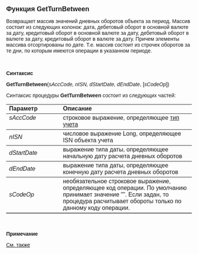 ﻿<html>
<head>
<title>GetTurnBetween</title>
</head>

<body>

<p><font size="4" face="Arial"><strong>Функция GetTurnBetween</strong></font></p>

<p class="label"><font face="Arial">Возвращает массив значений дневных 
оборотов объекта за период. Массив состоит из следующих колонок: дата, дебетовый 
оборот в основной валюте за дату, кредитовый оборот в основной валюте за дату, 
дебетовый оборот в валюте за дату, кредитовый оборот в валюте за дату. Причем 
элементы массива отсортированы по дате. Т.е. массив состоит из строчек оборотов 
за те дни, по которым имеются операции в указанном периоде.</font></p>

<p class="label">&nbsp;</p>

<p class="label"><font face="Arial"><b>Синтаксис</b></font></p>

<p><font face="Arial"><strong>GetTurnBetween</strong>(<em>sAccCode, 
nISN, dStartDate, dEndDate</em>,<em> </em>[<em>sCodeOp</em>])</font></p>

<p><font face="Arial">Синтаксис процедуры <strong>GetTurnBetween</strong>
состоит из следующих частей:</font></p>

<table border="1" cellPadding="5" cols="2" frame="below" rules="rows">
<TBODY>
  <tr vAlign="top">
    <td class="label" width="29%"><font face="Arial"><b>Параметр</b></font></td>
    <td class="label" width="71%"><font face="Arial"><strong>Описание</strong></font></td>
  </tr>
  <tr vAlign="top">
    <td width="29%"><font face="Arial"><em>sAccCode</em></font></td>
    <td width="71%"><font face="Arial">строковое выражение, 
	определяющее <a href="../../../Defs/Accounting.html">тип учета</a></font></td>
  </tr>
  <tr>
    <td width="29%"><font face="Arial"><em>nISN</em></font></td>
    <td width="71%"><font face="Arial">числовое выражение Long, 
	определяющее ISN объекта учета</font></td>
  </tr>
  <tr>
    <td width="29%"><font face="Arial"><em>dStartDate</em></font></td>
    <td width="71%"><font face="Arial">выражение типа даты, 
	определяющее начальную дату расчета дневных оборотов</font></td>
  </tr>
  <tr>
    <td width="29%"><font face="Arial"><em>dEndDate</em></font></td>
    <td width="71%"><font face="Arial">выражение типа даты, 
	определяющее конечную дату расчета дневных оборотов</font></td>
  </tr>
</TBODY>
  <tr>
    <td width="29%"><em><font face="Arial">sCodeOp</font></em></td>
    <td width="71%"><font face="Arial">необязательное строковое 
	выражение, определяющее код операции. По умолчанию принимает значение &quot;&quot;. 
	Если задан, то процедура расчитывает обороты только по данному коду 
	операции.</font></td>
  </tr>
</table>

<p class="label">&nbsp;</p>

<p class="label"><font face="Arial"><b>Примечание</b></font></p>

<p class="label"><a href="../../../functions.html"><font face="Arial">
См. также</font></a></p>
</body>
</html>
